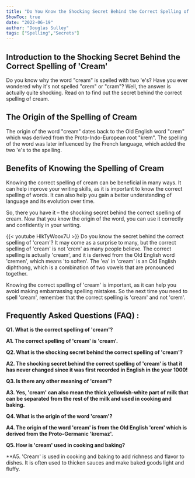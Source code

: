 ```yaml
---
title: "Do You Know the Shocking Secret Behind the Correct Spelling of 'Cream'? Find Out Now!"
ShowToc: true 
date: "2022-06-19"
author: "Douglas Sulley" 
tags: ["Spelling","Secrets"]
---
```

## Introduction to the Shocking Secret Behind the Correct Spelling of 'Cream'

Do you know why the word "cream" is spelled with two 'e's? Have you ever wondered why it's not spelled "crem" or "cram"? Well, the answer is actually quite shocking. Read on to find out the secret behind the correct spelling of cream.

## The Origin of the Spelling of Cream

The origin of the word "cream" dates back to the Old English word "crem" which was derived from the Proto-Indo-European root "krem". The spelling of the word was later influenced by the French language, which added the two 'e's to the spelling.

## Benefits of Knowing the Spelling of Cream

Knowing the correct spelling of cream can be beneficial in many ways. It can help improve your writing skills, as it is important to know the correct spelling of words. It can also help you gain a better understanding of language and its evolution over time.

So, there you have it – the shocking secret behind the correct spelling of cream. Now that you know the origin of the word, you can use it correctly and confidently in your writing.

{{< youtube HlkTyWoox7U >}} 
Do you know the secret behind the correct spelling of 'cream'? It may come as a surprise to many, but the correct spelling of 'cream' is not 'crem' as many people believe. The correct spelling is actually 'cream', and it is derived from the Old English word 'cremen', which means 'to soften'. The 'ea' in 'cream' is an Old English diphthong, which is a combination of two vowels that are pronounced together. 

Knowing the correct spelling of 'cream' is important, as it can help you avoid making embarrassing spelling mistakes. So the next time you need to spell 'cream', remember that the correct spelling is 'cream' and not 'crem'.

## Frequently Asked Questions (FAQ) :
**Q1. What is the correct spelling of 'cream'?**

**A1. The correct spelling of 'cream' is 'cream'.**

**Q2. What is the shocking secret behind the correct spelling of 'cream'?**

**A2. The shocking secret behind the correct spelling of 'cream' is that it has never changed since it was first recorded in English in the year 1000!**

**Q3. Is there any other meaning of 'cream'?**

**A3. Yes, 'cream' can also mean the thick yellowish-white part of milk that can be separated from the rest of the milk and used in cooking and baking.**

**Q4. What is the origin of the word 'cream'?**

**A4. The origin of the word 'cream' is from the Old English 'crem' which is derived from the Proto-Germanic 'kremaz'.**

**Q5. How is 'cream' used in cooking and baking?**

**A5. 'Cream' is used in cooking and baking to add richness and flavor to dishes. It is often used to thicken sauces and make baked goods light and fluffy.





